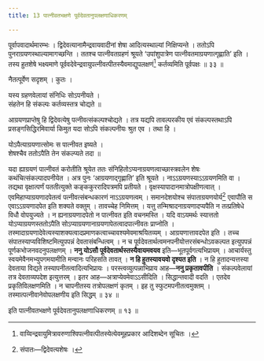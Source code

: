 ```yaml
---
title: 13 पात्नीवतभक्षणे पूर्वदेवतानुपलक्षणाधिकरणम्

---
```

पूर्वापवादार्थमारम्भः । द्विदेवत्यानामैन्द्रवायवादीनां शेषा आदित्यस्थाल्यां निक्षिप्यन्ते । ततोऽपि पुनराग्रयणस्थाल्यामागच्छन्ति । ततश्च पात्नीवतग्रहणं श्रूयते ‘उपांशुपात्रेण पात्नीवतमाग्रयणात्गृह्णाति’ इति । तस्य हुतशेषे भक्ष्यमाणे पूर्ववदेवेन्द्रवायुपत्नीवत्पीतस्यैवमाद्युपलक्षणं[^1] कर्तव्यमिति पूर्वपक्षः ॥ ३३ ॥

[^1]: वाय्विन्द्रवायुमित्रावरुणाश्विपत्नीवत्पीतस्येत्येवमूहप्रकार आदिशब्देन सूचितः ।


नैतत्पूर्वेण सदृशम् । कुतः ।

यस्य ग्रहणवेलायां संनिधिः सोऽपनीयते ।  
संहतेन हि संकल्पः कर्तव्यस्तत्र चोद्यते ॥  


आग्रयणप्राप्तेषु हि द्विदेवत्येषु पत्नीवत्संकल्पश्चोद्यते । तत्र यद्यपि तावल्परकीय एवं संकल्पस्तथाऽपि प्रसङ्गसिद्धिरमिवार्या किमुत यदा सोऽपि संकल्पनीयः श्रुत एव । तथा हि ।

योऽपैत्याग्रयणात्सोमः स पात्नीवत इष्यते ।  
शेषश्चैव ततोऽपैति तेन संकल्प्यते तदा ॥  


यदा ह्याग्रयणं पात्नीवतं करोतीति श्रूयेत ततः संनिहितोऽप्यनाग्रयणत्वाच्छास्त्रवलेन शेषः कथंचित्संकल्पादपनीयेत । अत्र पुनः ‘आग्रयणाद्गृह्णाति’ इति श्रूयते । नाऽऽग्रयणस्याऽऽग्रयणमिति वा । तद्यथा वृक्षात्पर्णं पततीत्युक्ते कङ्ककुररादिपत्रमपि प्रतीयते । वृक्षस्यापादानमात्रोपक्षीणत्वात् । एवमिहाप्याग्रयणादपेतत्वं पत्नीवत्संबन्धकारणं नाऽऽग्रयणत्वम् । समानदेशयोश्च संपाताग्रयणयोर्य[^2] एवापौति स एवाऽऽग्रयणादपेत इति शक्यते वक्तुम् । तावच्चेह निमित्तम् । यत्तु तन्मिश्रादनाग्रयणादप्यपैति न तत्प्रतिषेधे विधौ वोपयुज्यते । न ह्यनाग्रयणादपेतो न पात्नीवत इति वचनमस्ति । यदि वाऽयमर्थः स्यात्ततो योऽप्याग्रयणस्ततोऽपैति सोऽप्याग्रयणानाग्रयणापेतत्वादपात्नीवतः प्राप्नोति । तस्मादाग्रयणादेवेत्यस्याशक्यत्वादप्रमाणकत्वाच्चावश्यमेवमाश्रयितव्यम् । आग्रयणात्तावदपेत इति । तच्च संपातस्याप्यविशिष्टमित्युपपन्नं देवतासंबन्धित्वम् । न च पूर्वदेवतार्थत्वमनपनीयोत्तरसंबन्धोऽवकल्पत इत्युपपन्नं पूर्णकभोजनवदनुपलक्षणम् । **ननु योऽसौ पूर्वदेवतार्थस्तस्यैवायमवयव** इति—भूतपूर्वगत्यभिप्रायम् । आचार्यस्तु स्वयमेवैनमभ्युपगमयामीति मन्वानः परिहसति तावत् । **न हि हुतस्यावयवो दृश्यत इति** । न हि हुतादन्यत्तस्या देवताया विद्यते तस्यापनीतत्वादित्यभिप्रायः । परस्त्वव्युत्पन्नाभिप्राय आह—**ननु प्रकृतावपीति** । संकल्पवेलायां तत्र देवताव्यपदेश इत्युत्तरम् । इतर आह—अत्राप्येवमेवाऽऽसीदिति । सिद्धान्तवादी वदति । एतदेव प्रकृतिविलक्षणमिति । न चापनीतस्य तत्रोपलक्षणं कृतम् । इह तु स्फुटमपनीतत्वमुक्तम् । तस्मात्पत्नीवानेवोपलक्षणीय इति सिद्धम् ॥ ३४ ॥

[^2]: संपातः—द्विदेवत्यशेषः ।


इति पात्नीवतभक्षणे पूर्वदेवतानुपलक्षणाधिकरणम् ॥ १३ ॥